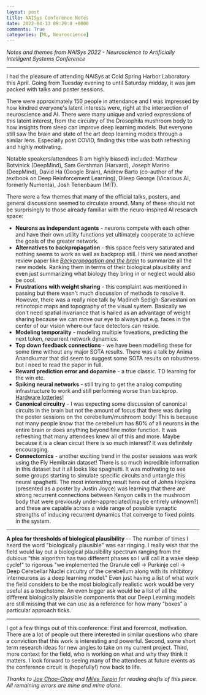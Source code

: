```yaml
---
layout: post
title: NAISys Conference Notes
date: 2022-04-13 09:29:0 +0000
comments: True
categories: [ML, Neuroscience]
---
```


*Notes and themes from NAISys 2022 - Neuroscience to Artificially Intelligent Systems Conference*

---

I had the pleasure of attending NAISys at Cold Spring Harbor Laboratory this April. Going from Tuesday evening to until Saturday midday, it was jam packed with talks and poster sessions.

There were approximately 150 people in attendance and I was impressed by how kindred everyone's latent interests were, right at the intersection of neuroscience and AI. There were many unique and varied expressions of this latent interest, from the circuitry of the Drosophila mushroom body to how insights from sleep can improve deep learning models. But everyone still saw the brain and state of the art deep learning models through a similar lens. Especially post COVID, finding this tribe was both refreshing and highly motivating.

Notable speakers/attendees (I am highly biased) included: Matthew Botvinick (DeepMind), Sam Gershman (Harvard), Joseph Marino (DeepMind), David Ha (Google Brain), Andrew Barto (co-author of *the* textbook on Deep Reinforcement Learning), Dileep George (Vicarious AI, formerly Numenta), Josh Tenenbaum (MIT).

There were a few themes that many of the official talks, posters, and general discussions seemed to circulate around. Many of these should not be surprisingly to those already familiar with the neuro-inspired AI research space:
* **Neurons as independent agents** - neurons compete with each other and have their own utility functions yet ultimately cooperate to achieve the goals of the greater network.
* **Alternatives to backpropagation** - this space feels very saturated and nothing seems to work as well as backprop still. I think we need another review paper like *[Backpropagation and the brain](https://www.nature.com/articles/s41583-020-0277-3)* to summarize all the new models. Ranking them in terms of their biological plausibility and even just summarizing what biology they bring in or neglect would also be cool.
* **Frustrations with weight sharing** - this complaint was mentioned in passing but there wasn't much discussion of methods to resolve it. However, there was a really nice talk by Madineh Sedigh-Sarvestani on retinotopic maps and topography of the visual system. Basically we don't need spatial invariance that is hailed as an advantage of weight sharing because we can move our eye to always put e.g. faces in the center of our vision where our face detectors can reside.
* **Modeling temporality** - modeling multiple foveations, predicting the next token, recurrent network dynamics.
* **Top down feedback connections** - we have been modelling these for some time without any major SOTA results. There was a talk by Anima Anandkumar that did seem to suggest some SOTA results on robustness but I need to read the paper in full.
* **Reward prediction error and dopamine** - a true classic. TD learning for the win etc.
* **Spiking neural networks** - still trying to get the analog computing infrastructure to work and still performing worse than backprop. [Hardware lotteries](https://www.trentonbricken.com/ComputingPathDependencies/)!
* **Canonical circuitry** - I was expecting some discussion of canonical circuits in the brain but not the amount of focus that there was during the poster sessions on the cerebellum/mushroom body! This is because not many people know that the cerebellum has 80% of all neurons in the entire brain or does anything beyond fine motor function. It was refreshing that many attendees knew all of this and more. Maybe because it is a clean circuit there is so much interest? It was definitely encouraging.
* **Connectomics** - another exciting trend in the poster sessions was work using the Fly Hemibrain dataset! There is so much incredible information in this dataset but it all looks like spaghetti. It was motivating to see some groups starting to simulate specific circuits and untangle this neural spaghetti. The most interesting result here out of Johns Hopkins (presented as a poster by Justin Joyce) was learning that there are strong recurrent connections between Kenyon cells in the mushroom body that were previously under-appreciated(maybe entirely unknown?) and these are capable across a wide range of possible synaptic strengths of inducing recurrent dynamics that converge to fixed points in the system.

---

**A plea for thresholds of biological plausibility** -- The number of times I heard the word "biologically plausible" was ear ringing. I really wish that the field would lay out a biological plausibility spectrum ranging from the dubious "this algorithm has two different phases so I will call it a wake sleep cycle!" to rigorous "we implemented the Granule cell -> Purkinje cell -> Deep Cerebellar Nuclei circuitry of the cerebellum along with its inhibitory interneurons as a deep learning model." Even just having a list of what work the field considers to be the most biologically realistic work would be very useful as a touchstone. An even bigger ask would be a list of all the different biologically plausible components that our Deep Learning models are still missing that we can use as a reference for how many "boxes" a particular approach ticks.

---

I got a few things out of this conference: First and foremost, motivation. There are a lot of people out there interested in similar questions who share a conviction that this work is interesting and powerful. Second, some short term research ideas for new angles to take on my current project. Third, more context for the field, who is working on what and why they think it matters. I look forward to seeing many of the attendees at future events as the conference circuit is (hopefully!) now back to life.

*Thanks to [Joe Choo-Choy](https://twitter.com/joechoochoy) and [Miles Turpin](https://twitter.com/milesaturpin) for reading drafts of this piece. All remaining errors are mine and mine alone.*
